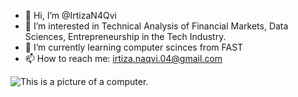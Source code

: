 * 👋 Hi, I’m @IrtizaN4Qvi
* 👀 I’m interested in Technical Analysis of Financial Markets, Data Sciences, Entrepreneurship in the Tech Industry.
* 🌱 I’m currently learning computer scinces from FAST
* 📫 How to reach me: irtiza.naqvi.04@gmail.com

![This is a picture of a computer.](https://img.freepik.com/free-vector/laptop-with-program-code-isometric-icon-software-development-programming-applications-dark-neon_39422-971.jpg?size=626&ext=jpg&ga=GA1.1.2008272138.1725321600&semt=ais_hybrid)

